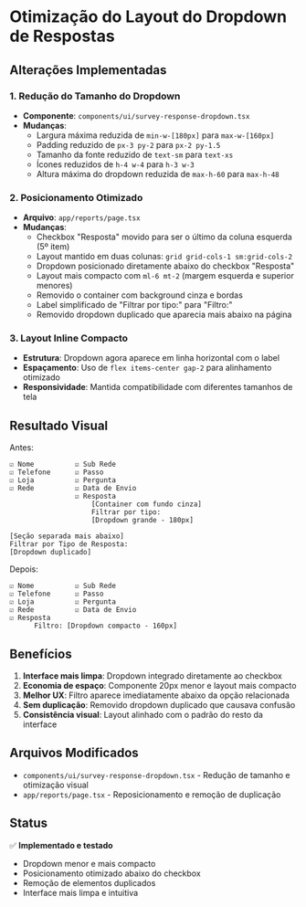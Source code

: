# Otimização do Layout do Dropdown de Respostas

## Alterações Implementadas

### 1. Redução do Tamanho do Dropdown
- **Componente**: `components/ui/survey-response-dropdown.tsx`
- **Mudanças**:
  - Largura máxima reduzida de `min-w-[180px]` para `max-w-[160px]`
  - Padding reduzido de `px-3 py-2` para `px-2 py-1.5`
  - Tamanho da fonte reduzido de `text-sm` para `text-xs`
  - Ícones reduzidos de `h-4 w-4` para `h-3 w-3`
  - Altura máxima do dropdown reduzida de `max-h-60` para `max-h-48`

### 2. Posicionamento Otimizado
- **Arquivo**: `app/reports/page.tsx`
- **Mudanças**:
  - Checkbox "Resposta" movido para ser o último da coluna esquerda (5º item)
  - Layout mantido em duas colunas: `grid grid-cols-1 sm:grid-cols-2`
  - Dropdown posicionado diretamente abaixo do checkbox "Resposta"
  - Layout mais compacto com `ml-6 mt-2` (margem esquerda e superior menores)
  - Removido o container com background cinza e bordas
  - Label simplificado de "Filtrar por tipo:" para "Filtro:"
  - Removido dropdown duplicado que aparecia mais abaixo na página

### 3. Layout Inline Compacto
- **Estrutura**: Dropdown agora aparece em linha horizontal com o label
- **Espaçamento**: Uso de `flex items-center gap-2` para alinhamento otimizado
- **Responsividade**: Mantida compatibilidade com diferentes tamanhos de tela

## Resultado Visual

Antes:
```
☑ Nome          ☑ Sub Rede
☑ Telefone      ☑ Passo  
☑ Loja          ☑ Pergunta
☑ Rede          ☑ Data de Envio
                ☑ Resposta
                    [Container com fundo cinza]
                    Filtrar por tipo:
                    [Dropdown grande - 180px]

[Seção separada mais abaixo]
Filtrar por Tipo de Resposta:
[Dropdown duplicado]
```

Depois:
```
☑ Nome          ☑ Sub Rede
☑ Telefone      ☑ Passo  
☑ Loja          ☑ Pergunta
☑ Rede          ☑ Data de Envio
☑ Resposta
      Filtro: [Dropdown compacto - 160px]
```

## Benefícios

1. **Interface mais limpa**: Dropdown integrado diretamente ao checkbox
2. **Economia de espaço**: Componente 20px menor e layout mais compacto
3. **Melhor UX**: Filtro aparece imediatamente abaixo da opção relacionada
4. **Sem duplicação**: Removido dropdown duplicado que causava confusão
5. **Consistência visual**: Layout alinhado com o padrão do resto da interface

## Arquivos Modificados

- `components/ui/survey-response-dropdown.tsx` - Redução de tamanho e otimização visual
- `app/reports/page.tsx` - Reposicionamento e remoção de duplicação

## Status

✅ **Implementado e testado**
- Dropdown menor e mais compacto
- Posicionamento otimizado abaixo do checkbox
- Remoção de elementos duplicados
- Interface mais limpa e intuitiva